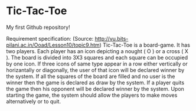 # Tic-Tac-Toe

My first Github repository!

Requirement specification:
(Source: http://vu.bits-pilani.ac.in/Ooad/Lesson10/topic9.htm)
Tic-Tac-Toe is a board-game. It has two players. Each player has an icon depicting a nought ( O ) or a cross ( X ). The board is divided into 3X3 squares and each square can be occupied by one icon. If three icons of same type appear in a row either vertically or horizantally or diagonally, the user of that icon will be declared winner by the system. If all the squares of the board are filled and no user is the winner then the game is declared as draw by the system. If a player quits the game then his opponent will be declared winner by the system. Upon starting the game, the system should allow the players to make moves alternatively or to quit.
